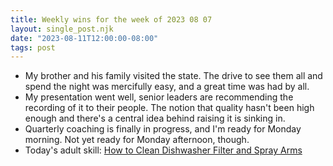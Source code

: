 ```yaml
---
title: Weekly wins for the week of 2023 08 07
layout: single_post.njk
date: "2023-08-11T12:00:00-08:00"
tags: post
---
```

- My brother and his family visited the state. The drive to see them all and spend the night was mercifully easy, and a great time was had by all.
- My presentation went well, senior leaders are recommending the recording of it to their people. The notion that quality hasn't been high enough and there's a central idea behind raising it is sinking in.
- Quarterly coaching is finally in progress, and I'm ready for Monday morning. Not yet ready for Monday afternoon, though.
- Today's adult skill: [How to Clean Dishwasher Filter and Spray Arms](https://www.youtube.com/watch?v=7grUsajll1M)
